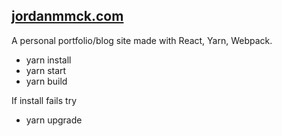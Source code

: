 ## [jordanmmck.com](http://www.jordanmmck.com/#/)

A personal portfolio/blog site made with React, Yarn, Webpack.

* yarn install
* yarn start
* yarn build

If install fails try
* yarn upgrade
